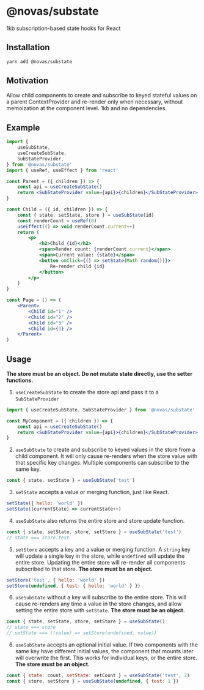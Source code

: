 # @novas/substate

1kb subscription-based state hooks for React

## Installation

```bash
yarn add @novas/substate
```

## Motivation

Allow child components to create and subscribe to keyed stateful values on a parent ContextProvider and re-render only when necessary, without
memoization at the component level. 1kb and no dependencies.

## Example

```jsx
import {
	useSubState,
	useCreateSubState,
	SubStateProvider,
} from '@novas/substate'
import { useRef, useEffect } from 'react'

const Parent = ({ children }) => {
	const api = useCreateSubState()
	return <SubStateProvider value={api}>{children}</SubStateProvider>
}

const Child = ({ id, children }) => {
	const { state, setState, store } = useSubState(id)
	const renderCount = useRef(0)
	useEffect(() => void renderCount.current++)
	return (
		<p>
			<h2>Child {id}</h2>
			<span>Render count: {renderCount.current}</span>
			<span>Current value: {state}</span>
			<button onClick={() => setState(Math.random())}>
				Re-render child {id}
			</button>
		</p>
	)
}

const Page = () => (
	<Parent>
		<Child id="1" />
		<Child id="2" />
		<Child id="3" />
		<Child id={3} />
	</Parent>
)
```

## Usage

**The store must be an object. Do not mutate state directly, use the setter functions.**

1. `useCreateSubState` to create the store api and pass it to a `SubStateProvider`

```jsx
import { useCreateSubState, SubStateProvider } from '@novas/substate'

const MyComponent = ({ children }) => {
	const api = useCreateSubState()
	return <SubStateProvider value={api}>{children}</SubStateProvider>
}
```

2. `useSubState` to create and subscribe to keyed values in the store from a child component. It will only cause re-renders when the store value with that specific key changes. Multiple components can subscribe to the same key.

```jsx
const { state, setState } = useSubState('test')
```

3. `setState` accepts a value or merging function, just like React.

```jsx
setState({ hello: 'world' })
setState((currentState) => currentState++)
```

4. `useSubState` also returns the entire store and store update function.

```jsx
const { state, setState, store, setStore } = useSubState('test')
// state === store.test
```

5. `setStore` accepts a key and a value or merging function. A `string` key will update a single key in the store, while `undefined` will update the entire store. Updating the entire store will re-render all components subscribed to that store. **The store must be an object.**

```jsx
setStore('test', { hello: 'world' })
setStore(undefined, { test: { hello: 'world' } })
```

6. `useSubState` without a key will subscribe to the entire store. This will cause re-renders any time a value in the store changes, and allow setting the entire store with `setState`. **The store must be an object.**

```jsx
const { state, setState, store, setStore } = useSubState()
// state === store
// setState === ((value) => setStore(undefined, value))
```

6. `useSubState` accepts an optional initial value. If two components with the same key have different initial values, the component that mounts later will overwrite the first. This works for individual keys, or the entire store. **The store must be an object.**

```jsx
const { state: count, setState: setCount } = useSubState('test', 2)
const { store, setStore } = useSubState(undefined, { test: 1 })
```
